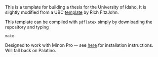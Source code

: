 This is a template for building a thesis for the University of Idaho. It is slightly modified from a UBC [template](https://github.com/richfitz/thesis-style) by Rich FitzJohn.

This template can be compiled with `pdflatex` simply by downloading the repository and typing

```
make
```

Designed to work with Minon Pro -- see [here](https://gist.github.com/richfitz/2324707) for installation instructions.  Will fall back on Palatino.
